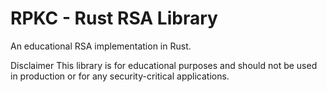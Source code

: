 # RPKC - Rust RSA Library
An educational RSA implementation in Rust.

Disclaimer
This library is for educational purposes and should not be used in production or for any security-critical applications.
